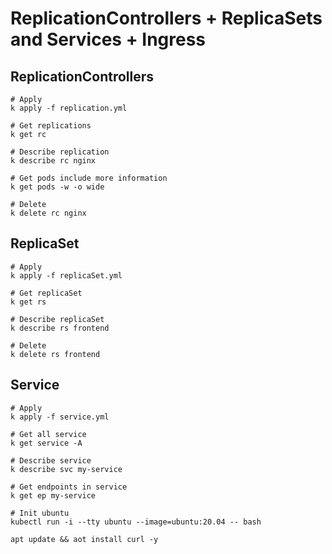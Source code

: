 # ReplicationControllers + ReplicaSets and Services + Ingress

## ReplicationControllers

```
# Apply
k apply -f replication.yml

# Get replications
k get rc

# Describe replication
k describe rc nginx

# Get pods include more information
k get pods -w -o wide

# Delete
k delete rc nginx
```

## ReplicaSet

```
# Apply
k apply -f replicaSet.yml

# Get replicaSet
k get rs

# Describe replicaSet
k describe rs frontend

# Delete
k delete rs frontend
```

## Service

```
# Apply
k apply -f service.yml

# Get all service
k get service -A

# Describe service
k describe svc my-service

# Get endpoints in service
k get ep my-service
```

```
# Init ubuntu
kubectl run -i --tty ubuntu --image=ubuntu:20.04 -- bash

apt update && aot install curl -y


```